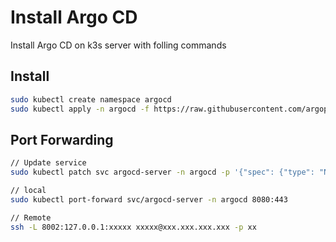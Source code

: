 # Install Argo CD

Install Argo CD on k3s server with folling commands

## Install

```bash
sudo kubectl create namespace argocd
sudo kubectl apply -n argocd -f https://raw.githubusercontent.com/argoproj/argo-cd/stable/manifests/install.yaml
```

## Port Forwarding

```bash
// Update service
sudo kubectl patch svc argocd-server -n argocd -p '{"spec": {"type": "NodePort"}}'

// local
sudo kubectl port-forward svc/argocd-server -n argocd 8080:443

// Remote
ssh -L 8002:127.0.0.1:xxxxx xxxxx@xxx.xxx.xxx.xxx -p xx
```
